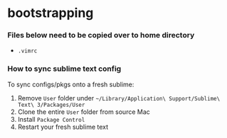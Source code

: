 # bootstrapping

### Files below need to be copied over to home directory
  * `.vimrc`


### How to sync sublime text config
To sync configs/pkgs onto a fresh sublime:
 1. Remove `User` folder under `~/Library/Application\ Support/Sublime\ Text\ 3/Packages/User`
 2. Clone the entire `User` folder from source Mac
 3. Install `Package Control`
 4. Restart your fresh sublime text
  

